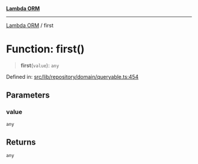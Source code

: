 [**Lambda ORM**](../README.md)

***

[Lambda ORM](../README.md) / first

# Function: first()

> **first**(`value`): `any`

Defined in: [src/lib/repository/domain/queryable.ts:454](https://github.com/lambda-orm/lambdaorm-base/blob/54d568062b637a6aed5442a048b140146d1f573b/src/lib/repository/domain/queryable.ts#L454)

## Parameters

### value

`any`

## Returns

`any`
